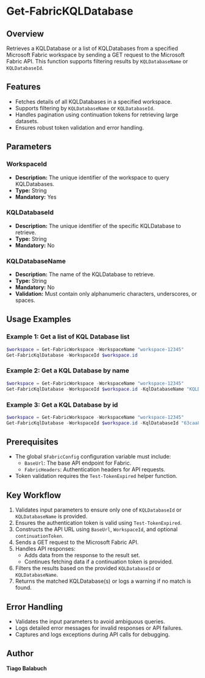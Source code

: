 # Get-FabricKQLDatabase

## Overview

Retrieves a KQLDatabase or a list of KQLDatabases from a specified Microsoft Fabric workspace by sending a GET request to the Microsoft Fabric API. This function supports filtering results by `KQLDatabaseName` or `KQLDatabaseId`.

## Features

- Fetches details of all KQLDatabases in a specified workspace.
- Supports filtering by `KQLDatabaseName` or `KQLDatabaseId`.
- Handles pagination using continuation tokens for retrieving large datasets.
- Ensures robust token validation and error handling.

## Parameters

### WorkspaceId

- **Description:** The unique identifier of the workspace to query KQLDatabases.
- **Type:** String
- **Mandatory:** Yes

### KQLDatabaseId

- **Description:** The unique identifier of the specific KQLDatabase to retrieve.
- **Type:** String
- **Mandatory:** No

### KQLDatabaseName

- **Description:** The name of the KQLDatabase to retrieve.
- **Type:** String
- **Mandatory:** No
- **Validation:** Must contain only alphanumeric characters, underscores, or spaces.

## Usage Examples

### Example 1: Get a list of KQL Database list

```powershell
$workspace = Get-FabricWorkspace -WorkspaceName "workspace-12345"
Get-FabricKqlDatabase -WorkspaceId $workspace.id
```

### Example 2: Get a KQL Database by name

```powershell
$workspace = Get-FabricWorkspace -WorkspaceName "workspace-12345"
Get-FabricKqlDatabase -WorkspaceId $workspace.id -KqlDatabaseName "KQLDB-12345"
```

### Example 3: Get a KQL Database by id

```powershell
$workspace = Get-FabricWorkspace -WorkspaceName "workspace-12345"
Get-FabricKqlDatabase -WorkspaceId $workspace.id -KqlDatabaseId "63caa83a-e8e7-414c-9272-2091156da26b"
```

## Prerequisites

- The global `$FabricConfig` configuration variable must include:
  - `BaseUrl`: The base API endpoint for Fabric.
  - `FabricHeaders`: Authentication headers for API requests.
- Token validation requires the `Test-TokenExpired` helper function.

## Key Workflow

1. Validates input parameters to ensure only one of `KQLDatabaseId` or `KQLDatabaseName` is provided.
2. Ensures the authentication token is valid using `Test-TokenExpired`.
3. Constructs the API URL using `BaseUrl`, `WorkspaceId`, and optional `continuationToken`.
4. Sends a GET request to the Microsoft Fabric API.
5. Handles API responses:
   - Adds data from the response to the result set.
   - Continues fetching data if a continuation token is provided.
6. Filters the results based on the provided `KQLDatabaseId` or `KQLDatabaseName`.
7. Returns the matched KQLDatabase(s) or logs a warning if no match is found.

## Error Handling

- Validates the input parameters to avoid ambiguous queries.
- Logs detailed error messages for invalid responses or API failures.
- Captures and logs exceptions during API calls for debugging.

## Author

**Tiago Balabuch**
